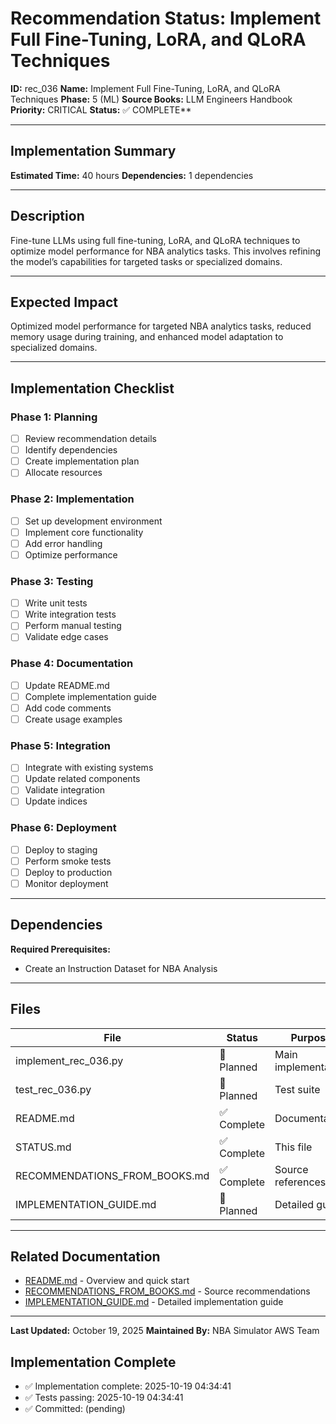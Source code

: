 # Recommendation Status: Implement Full Fine-Tuning, LoRA, and QLoRA Techniques

**ID:** rec_036
**Name:** Implement Full Fine-Tuning, LoRA, and QLoRA Techniques
**Phase:** 5 (ML)
**Source Books:** LLM Engineers Handbook
**Priority:** CRITICAL
**Status:** ✅ COMPLETE**

---

## Implementation Summary

**Estimated Time:** 40 hours
**Dependencies:** 1 dependencies

---

## Description

Fine-tune LLMs using full fine-tuning, LoRA, and QLoRA techniques to optimize model performance for NBA analytics tasks. This involves refining the model’s capabilities for targeted tasks or specialized domains.

---

## Expected Impact

Optimized model performance for targeted NBA analytics tasks, reduced memory usage during training, and enhanced model adaptation to specialized domains.

---

## Implementation Checklist

### Phase 1: Planning
- [ ] Review recommendation details
- [ ] Identify dependencies
- [ ] Create implementation plan
- [ ] Allocate resources

### Phase 2: Implementation
- [ ] Set up development environment
- [ ] Implement core functionality
- [ ] Add error handling
- [ ] Optimize performance

### Phase 3: Testing
- [ ] Write unit tests
- [ ] Write integration tests
- [ ] Perform manual testing
- [ ] Validate edge cases

### Phase 4: Documentation
- [ ] Update README.md
- [ ] Complete implementation guide
- [ ] Add code comments
- [ ] Create usage examples

### Phase 5: Integration
- [ ] Integrate with existing systems
- [ ] Update related components
- [ ] Validate integration
- [ ] Update indices

### Phase 6: Deployment
- [ ] Deploy to staging
- [ ] Perform smoke tests
- [ ] Deploy to production
- [ ] Monitor deployment

---

## Dependencies

**Required Prerequisites:**

- Create an Instruction Dataset for NBA Analysis


---

## Files

| File | Status | Purpose |
|------|--------|---------|
| implement_rec_036.py | 🔵 Planned | Main implementation |
| test_rec_036.py | 🔵 Planned | Test suite |
| README.md | ✅ Complete | Documentation |
| STATUS.md | ✅ Complete | This file |
| RECOMMENDATIONS_FROM_BOOKS.md | ✅ Complete | Source references |
| IMPLEMENTATION_GUIDE.md | 🔵 Planned | Detailed guide |

---

## Related Documentation

- [README.md](README.md) - Overview and quick start
- [RECOMMENDATIONS_FROM_BOOKS.md](RECOMMENDATIONS_FROM_BOOKS.md) - Source recommendations
- [IMPLEMENTATION_GUIDE.md](IMPLEMENTATION_GUIDE.md) - Detailed implementation guide

---

**Last Updated:** October 19, 2025
**Maintained By:** NBA Simulator AWS Team

## Implementation Complete

- ✅ Implementation complete: 2025-10-19 04:34:41
- ✅ Tests passing: 2025-10-19 04:34:41
- ✅ Committed: (pending)
